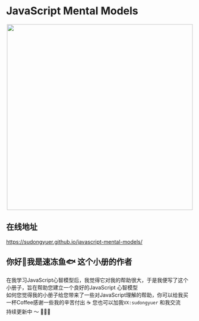 # JavaScript Mental Models
<p align="center">
<img src="https://tva1.sinaimg.cn/large/e6c9d24ely1h2qd7b4ji9j20rs12w0x2.jpg" height="500">
</p>

## 在线地址
https://sudongyuer.github.io/javascript-mental-models/


## 你好👋我是速冻鱼🐟 这个小册的作者

在我学习JavaScript心智模型后，我觉得它对我的帮助很大，于是我便写了这个小册子，旨在帮助您建立一个良好的JavaScript 心智模型
<br>
如何您觉得我的小册子给您带来了一些对JavaScript理解的帮助，你可以给我买一杯Coffee感谢一些我的辛苦付出 ☕️ 您也可以加我`VX:sudongyuer` 和我交流
<br>
持续更新中 ～ 🚀🚀🚀
